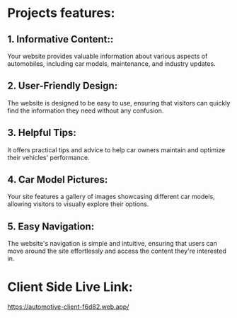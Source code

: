 # Projects features:
## 1. Informative Content:: 
Your website provides valuable information about various aspects of automobiles, including car models, maintenance, and industry updates.
## 2. User-Friendly Design: 
The website is designed to be easy to use, ensuring that visitors can quickly find the information they need without any confusion.
## 3. Helpful Tips: 
It offers practical tips and advice to help car owners maintain and optimize their vehicles' performance.
## 4. Car Model Pictures: 
Your site features a gallery of images showcasing different car models, allowing visitors to visually explore their options.
## 5. Easy Navigation: 
The website's navigation is simple and intuitive, ensuring that users can move around the site effortlessly and access the content they're interested in.


# Client Side Live Link:
https://automotive-client-f6d82.web.app/